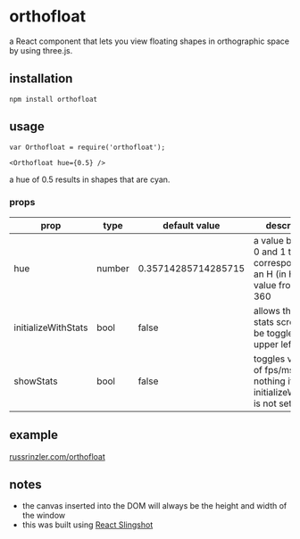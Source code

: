 orthofloat
=========

a React component that lets you view floating shapes in orthographic space by using three.js.

## installation

    npm install orthofloat

## usage

    var Orthofloat = require('orthofloat');

    <Orthofloat hue={0.5} />

a hue of 0.5 results in shapes that are cyan.

### props
prop | type | default value | description
--- | --- | --- | ---
hue | number | 0.35714285714285715 | a value between 0 and 1 that corresponds to an H (in HSL) value from 0 to 360
initializeWithStats | bool | false | allows the fps/ms stats screen to be toggled in the upper left corner
showStats | bool | false | toggles visibility of fps/ms, does nothing if initializeWithStats is not set to true

## example
[russrinzler.com/orthofloat](http://www.russrinzler.com/orthofloat)

## notes
* the canvas inserted into the DOM will always be the height and width of the window
* this was built using [React Slingshot](https://github.com/coryhouse/react-slingshot)
